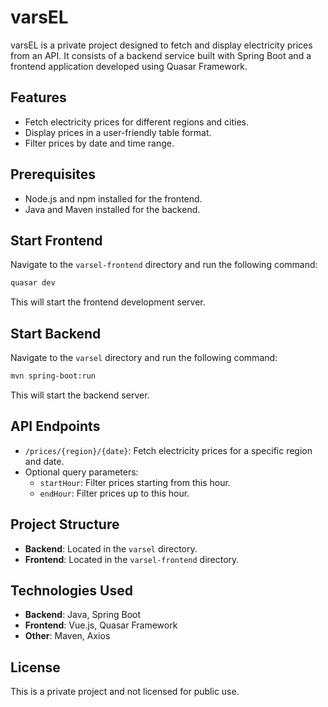 # varsEL

varsEL is a private project designed to fetch and display electricity prices from an API. It consists of a backend service built with Spring Boot and a frontend application developed using Quasar Framework.

## Features
- Fetch electricity prices for different regions and cities.
- Display prices in a user-friendly table format.
- Filter prices by date and time range.

## Prerequisites
- Node.js and npm installed for the frontend.
- Java and Maven installed for the backend.

## Start Frontend
Navigate to the `varsel-frontend` directory and run the following command:

```bash
quasar dev
```

This will start the frontend development server.

## Start Backend
Navigate to the `varsel` directory and run the following command:

```bash
mvn spring-boot:run
```

This will start the backend server.

## API Endpoints
- `/prices/{region}/{date}`: Fetch electricity prices for a specific region and date.
- Optional query parameters:
  - `startHour`: Filter prices starting from this hour.
  - `endHour`: Filter prices up to this hour.

## Project Structure
- **Backend**: Located in the `varsel` directory.
- **Frontend**: Located in the `varsel-frontend` directory.

## Technologies Used
- **Backend**: Java, Spring Boot
- **Frontend**: Vue.js, Quasar Framework
- **Other**: Maven, Axios

## License
This is a private project and not licensed for public use.